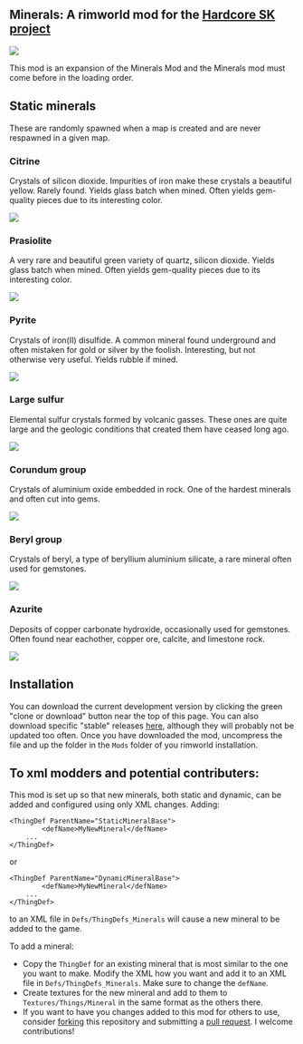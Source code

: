 
## Minerals: A rimworld mod for the [Hardcore SK project](https://github.com/skyarkhangel/Hardcore-SK)

![](About/Preview.jpg)


This mod is an expansion of the Minerals Mod and the Minerals mod must come before in the loading order.

## Static minerals

These are randomly spawned when a map is created and are never respawned in a given map.


### Citrine

Crystals of silicon dioxide. Impurities of iron make these crystals a beautiful yellow. Rarely found. Yields glass batch when mined. Often yields gem-quality pieces due to its interesting color.

![](readme_images/Citrine.jpg)

### Prasiolite

A very rare and beautiful green variety of quartz, silicon dioxide. Yields glass batch when mined. Often yields gem-quality pieces due to its interesting color.

![](readme_images/Prasiolite.jpg)


### Pyrite

Crystals of iron(II) disulfide. A common mineral found underground and often mistaken for gold or silver by the foolish. Interesting, but not otherwise very useful. Yields rubble if mined.

![](readme_images/Pyrite.jpg)

### Large sulfur 

Elemental sulfur crystals formed by volcanic gasses. These ones are quite large and the geologic conditions that created them have ceased long ago.

![](readme_images/LargeSulfur.jpg)

### Corundum group

Crystals of aluminium oxide embedded in rock. One of the hardest minerals and often cut into gems.

![](readme_images/CorundumGroup.jpg)


### Beryl group

Crystals of beryl, a type of beryllium aluminium silicate, a rare mineral often used for gemstones.

![](readme_images/BerylGroup.jpg)


### Azurite 

Deposits of copper carbonate hydroxide, occasionally used for gemstones. Often found near eachother, copper ore, calcite, and limestone rock.

![](readme_images/Azurite.jpg)


## Installation

You can download the current development version by clicking the green "clone or download" button near the top of this page. You can also download specific "stable" releases [here](https://github.com/zachary-foster/MineralsExtra/releases), although they will probably not be updated too often. Once you have downloaded the mod, uncompress the file and up the folder in the `Mods` folder of you rimworld installation.

## To xml modders and potential contributers:

This mod is set up so that new minerals, both static and dynamic, can be added and configured using only XML changes.
Adding:

```
<ThingDef ParentName="StaticMineralBase">
		<defName>MyNewMineral</defName>
    ...
</ThingDef>
```

or

```
<ThingDef ParentName="DynamicMineralBase">
		<defName>MyNewMineral</defName>
    ...
</ThingDef>
```

to an XML file in `Defs/ThingDefs_Minerals` will cause a new mineral to be added to the game.

To add a mineral: 

* Copy the `ThingDef` for an existing mineral that is most similar to the one you want to make. Modify the XML how you want and add it to an XML file in `Defs/ThingDefs_Minerals`. Make sure to change the `defName`.
* Create textures for the new mineral and add to them to `Textures/Things/Mineral` in the same format as the others there.
* If you want to have you changes added to this mod for others to use, consider [forking](https://help.github.com/articles/fork-a-repo/) this repository and submitting a [pull request](https://help.github.com/articles/about-pull-requests/). I welcome contributions!
